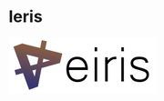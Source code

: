 # Ieris
![Ieris](https://github.com/FR0E6HNIZCLL02SUMFWY/Ieris-Remastered/blob/master/icon/banner.png?raw=true)
